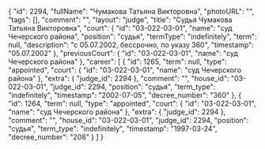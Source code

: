 {
    "id": 2294,
    "fullName": "Чумакова Татьяна Викторовна",
    "photoURL": "",
    "tags": [],
    "comment": "",
    "layout": "judge",
    "title": "Судья Чумакова Татьяна Викторовна",
    "court": {
        "id": "03-022-03-01",
        "name": "суд Чечерского района",
        "position": "судья",
        "termType": "indefinitely",
        "term": null,
        "description": "c 05.07.2002, бессрочно, по указу 360",
        "timestamp": "05.07.2002"
    },
    "previousCourt": {
        "id": "03-022-03-01",
        "name": "суд Чечерского района"
    },
    "career": [
        {
            "id": 1265,
            "term": null,
            "type": "appointed",
            "court": {
                "id": "03-022-03-01",
                "name": "суд Чечерского района"
            },
            "extra": {
                "judge_id": 2294
            },
            "comment": "",
            "house_id": "03-022-03-01",
            "judge_id": 2294,
            "position": "судья",
            "term_type": "indefinitely",
            "timestamp": "2002-07-05",
            "decree_number": "360"
        },
        {
            "id": 1264,
            "term": null,
            "type": "appointed",
            "court": {
                "id": "03-022-03-01",
                "name": "суд Чечерского района"
            },
            "extra": {
                "judge_id": 2294
            },
            "comment": "",
            "house_id": "03-022-03-01",
            "judge_id": 2294,
            "position": "судья",
            "term_type": "indefinitely",
            "timestamp": "1997-03-24",
            "decree_number": "208"
        }
    ]
}